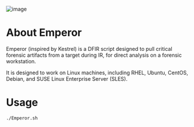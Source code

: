 ![image](https://github.com/Analyzer1x7000/Emperor/assets/103800652/c0eef4a3-b870-4495-882e-173e88a65108)


# About Emperor
Emperor (inspired by Kestrel) is a DFIR script designed to pull critical forensic artifacts from a target during IR, for direct analysis on a forensic workstation. 

It is designed to work on Linux machines, including RHEL, Ubuntu, CentOS, Debian, and SUSE Linux Enterprise Server (SLES).

# Usage

`./Emperor.sh`
